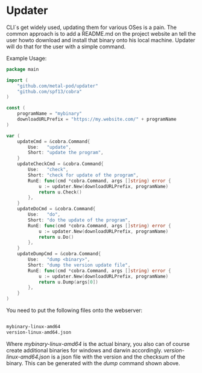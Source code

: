 # Updater

CLI´s get widely used, updating them for various OSes is a pain. The common approach is to add a README.md on the project website an tell the user howto download and install that binary onto his local machine.
Updater will do that for the user with a simple command.

Example Usage:

```go
package main

import (
    "github.com/metal-pod/updater"
    "github.com/spf13/cobra"
)

const (
    programName = "mybinary"
    downloadURLPrefix = "https://my.website.com/" + programName
)

var (
    updateCmd = &cobra.Command{
        Use:   "update",
        Short: "update the program",
    }
    updateCheckCmd = &cobra.Command{
        Use:   "check",
        Short: "check for update of the program",
        RunE: func(cmd *cobra.Command, args []string) error {
            u := updater.New(downloadURLPrefix, programName)
            return u.Check()
        },
    }
    updateDoCmd = &cobra.Command{
        Use:   "do",
        Short: "do the update of the program",
        RunE: func(cmd *cobra.Command, args []string) error {
            u := updater.New(downloadURLPrefix, programName)
            return u.Do()
        },
    }
    updateDumpCmd = &cobra.Command{
        Use:   "dump <binary>",
        Short: "dump the version update file",
        RunE: func(cmd *cobra.Command, args []string) error {
            u := updater.New(downloadURLPrefix, programName)
            return u.Dump(args[0])
        },
    }
)

```

You need to put the following files onto the webserver:

```bash

mybinary-linux-amd64
version-linux-amd64.json

```

Where *mybinary-linux-amd64* is the actual binary, you also can of course create additional binaries for windows and darwin accordingly.
*version-linux-amd64.json* is a json file with the version and the checksum of the binary. This can be generated with the *dump* command shown above.
